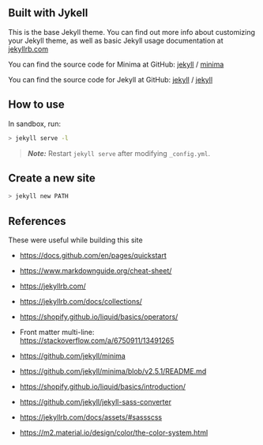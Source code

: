 ## Built with Jykell
This is the base Jekyll theme. You can find out more info about customizing your Jekyll theme, as well as basic Jekyll usage documentation at [jekyllrb.com](https://jekyllrb.com/)

You can find the source code for Minima at GitHub:
[jekyll][jekyll-organization] /
[minima](https://github.com/jekyll/minima)

You can find the source code for Jekyll at GitHub:
[jekyll][jekyll-organization] /
[jekyll](https://github.com/jekyll/jekyll)


[jekyll-organization]: https://github.com/jekyll

## How to use
In sandbox, run:
```sh
> jekyll serve -l
```
> ***Note:*** Restart `jekyll serve` after modifying `_config.yml`.

## Create a new site
```sh
> jekyll new PATH
```

## References
These were useful while building this site
- https://docs.github.com/en/pages/quickstart
- https://www.markdownguide.org/cheat-sheet/

- https://jekyllrb.com/
- https://jekyllrb.com/docs/collections/
- https://shopify.github.io/liquid/basics/operators/

- Front matter multi-line:  
  https://stackoverflow.com/a/6750911/13491265

- https://github.com/jekyll/minima
- https://github.com/jekyll/minima/blob/v2.5.1/README.md

- https://shopify.github.io/liquid/basics/introduction/

- https://github.com/jekyll/jekyll-sass-converter
- https://jekyllrb.com/docs/assets/#sassscss

- https://m2.material.io/design/color/the-color-system.html

